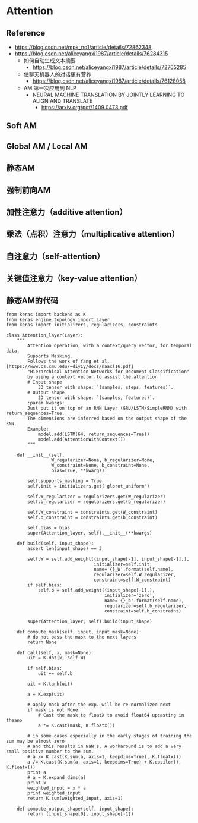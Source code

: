 # Attention
## Reference
+ https://blog.csdn.net/mpk_no1/article/details/72862348
+ https://blog.csdn.net/aliceyangxi1987/article/details/76284315
	+ 如何自动生成文本摘要
		+ https://blog.csdn.net/aliceyangxi1987/article/details/72765285
	+ 使聊天机器人的对话更有营养
		+ https://blog.csdn.net/aliceyangxi1987/article/details/76128058
	+ AM 第一次应用到 NLP
		+ NEURAL MACHINE TRANSLATION BY JOINTLY LEARNING TO ALIGN AND TRANSLATE
			+ https://arxiv.org/pdf/1409.0473.pdf
## Soft AM
## Global AM / Local AM
## 静态AM
## 强制前向AM
## 加性注意力（additive attention）
## 乘法（点积）注意力（multiplicative attention）
## 自注意力（self-attention）
## 关键值注意力（key-value attention）


## 静态AM的代码
```
from keras import backend as K
from keras.engine.topology import Layer
from keras import initializers, regularizers, constraints
 
class Attention_layer(Layer):
    """
        Attention operation, with a context/query vector, for temporal data.
        Supports Masking.
        Follows the work of Yang et al. [https://www.cs.cmu.edu/~diyiy/docs/naacl16.pdf]
        "Hierarchical Attention Networks for Document Classification"
        by using a context vector to assist the attention
        # Input shape
            3D tensor with shape: `(samples, steps, features)`.
        # Output shape
            2D tensor with shape: `(samples, features)`.
        :param kwargs:
        Just put it on top of an RNN Layer (GRU/LSTM/SimpleRNN) with return_sequences=True.
        The dimensions are inferred based on the output shape of the RNN.
        Example:
            model.add(LSTM(64, return_sequences=True))
            model.add(AttentionWithContext())
        """
 
    def __init__(self,
                 W_regularizer=None, b_regularizer=None,
                 W_constraint=None, b_constraint=None,
                 bias=True, **kwargs):
 
        self.supports_masking = True
        self.init = initializers.get('glorot_uniform')
 
        self.W_regularizer = regularizers.get(W_regularizer)
        self.b_regularizer = regularizers.get(b_regularizer)
 
        self.W_constraint = constraints.get(W_constraint)
        self.b_constraint = constraints.get(b_constraint)
 
        self.bias = bias
        super(Attention_layer, self).__init__(**kwargs)
 
    def build(self, input_shape):
        assert len(input_shape) == 3
 
        self.W = self.add_weight((input_shape[-1], input_shape[-1],),
                                 initializer=self.init,
                                 name='{}_W'.format(self.name),
                                 regularizer=self.W_regularizer,
                                 constraint=self.W_constraint)
        if self.bias:
            self.b = self.add_weight((input_shape[-1],),
                                     initializer='zero',
                                     name='{}_b'.format(self.name),
                                     regularizer=self.b_regularizer,
                                     constraint=self.b_constraint)
 
        super(Attention_layer, self).build(input_shape)
 
    def compute_mask(self, input, input_mask=None):
        # do not pass the mask to the next layers
        return None
 
    def call(self, x, mask=None):
        uit = K.dot(x, self.W)
 
        if self.bias:
            uit += self.b
 
        uit = K.tanh(uit)
 
        a = K.exp(uit)
 
        # apply mask after the exp. will be re-normalized next
        if mask is not None:
            # Cast the mask to floatX to avoid float64 upcasting in theano
            a *= K.cast(mask, K.floatx())
 
        # in some cases especially in the early stages of training the sum may be almost zero
        # and this results in NaN's. A workaround is to add a very small positive number to the sum.
        # a /= K.cast(K.sum(a, axis=1, keepdims=True), K.floatx())
        a /= K.cast(K.sum(a, axis=1, keepdims=True) + K.epsilon(), K.floatx())
        print a
        # a = K.expand_dims(a)
        print x
        weighted_input = x * a
        print weighted_input
        return K.sum(weighted_input, axis=1)
 
    def compute_output_shape(self, input_shape):
        return (input_shape[0], input_shape[-1])

```